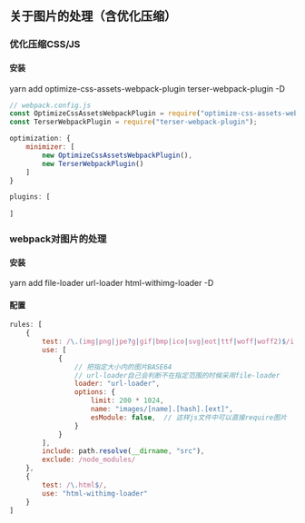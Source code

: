 ##  关于图片的处理（含优化压缩） 



### 优化压缩CSS/JS

#### 安装

yarn add optimize-css-assets-webpack-plugin terser-webpack-plugin -D

```javascript
// webpack.config.js
const OptimizeCssAssetsWebpackPlugin = require("optimize-css-assets-webpack-plugin");
const TerserWebpackPlugin = require("terser-webpack-plugin");

optimization: {
    minimizer: [
        new OptimizeCssAssetsWebpackPlugin(),
        new TerserWebpackPlugin()
    ]
}

plugins: [
    
]
```



### webpack对图片的处理

#### 安装

yarn add file-loader url-loader html-withimg-loader -D

#### 配置

```javascript
rules: [
    {
        test: /\.(img|png|jpe?g|gif|bmp|ico|svg|eot|ttf|woff|woff2)$/i,
        use: [
            {
                // 把指定大小内的图片BASE64
                // url-loader自己会判断不在指定范围的时候采用file-loader
                loader: "url-loader",
                options: {
                    limit: 200 * 1024,
                    name: "images/[name].[hash].[ext]",
                    esModule: false,  // 这样js文件中可以直接require图片
                }
            }
        ],
        include: path.resolve(__dirname, "src"),
        exclude: /node_modules/
    },
    {
        test: /\.html$/,
        use: "html-withimg-loader"
    }
]
```

